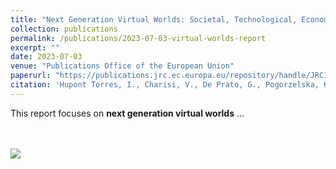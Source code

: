 ```yaml
---
title: "Next Generation Virtual Worlds: Societal, Technological, Economic and Policy Challenges for the EU"
collection: publications
permalink: /publications/2023-07-03-virtual-worlds-report
excerpt: ""
date: 2023-07-03
venue: "Publications Office of the European Union"
paperurl: "https://publications.jrc.ec.europa.eu/repository/handle/JRC133757"
citation: 'Hupont Torres, I., Charisi, V., De Prato, G., Pogorzelska, K., Schade, S., Kotsev, A., Sobolewski, M., Duch Brown, N., Calza, E., Dunker, C., Di Girolamo, F., Bellia, M., Hledik, J., Nai Fovino, I. and Vespe, M., Next Generation Virtual Worlds: Societal, Technological, Economic and Policy Challenges for the EU, Publications Office of the European Union, Luxembourg, 2023, doi:10.2760/51579, JRC133757.'
---
```



This report focuses on <b>next generation virtual worlds</b> ...

<br> <br/><img src='/images/metaverse_report_fig.png'>


